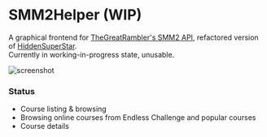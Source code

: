 # SMM2Helper (WIP)

A graphical frontend for [TheGreatRambler's SMM2 API](https://tgrcode.com/mm2/docs/), refactored version of [HiddenSuperStar](https://github.com/YidaozhanYa/HiddenSuperStar).  
Currently in working-in-progress state, unusable.

![screenshot](https://imgsrc.baidu.com/super/pic/item/34fae6cd7b899e51dba0c3d007a7d933c9950dcc.jpg)


### Status
- Course listing & browsing
- Browsing online courses from Endless Challenge and popular courses
- Course details